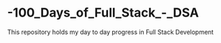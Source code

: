# -100_Days_of_Full_Stack_-_DSA
This repository holds my day to day progress in Full Stack Development

